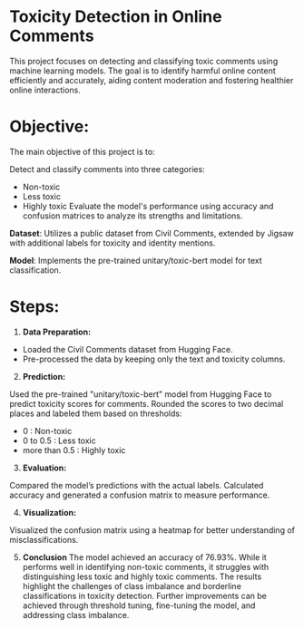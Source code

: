 # Toxicity Detection in Online Comments

This project focuses on detecting and classifying toxic comments using machine learning models. The goal is to identify harmful online content efficiently and accurately, aiding content moderation and fostering healthier online interactions.

# Objective: 

The main objective of this project is to:

Detect and classify comments into three categories:
- Non-toxic
- Less toxic
- Highly toxic
Evaluate the model's performance using accuracy and confusion matrices to analyze its strengths and limitations.

**Dataset**: Utilizes a public dataset from Civil Comments, extended by Jigsaw with additional labels for toxicity and identity mentions.

**Model**: Implements the pre-trained unitary/toxic-bert model for text classification.


# Steps:
1. **Data Preparation:**

- Loaded the Civil Comments dataset from Hugging Face.
- Pre-processed the data by keeping only the text and toxicity columns.


2. **Prediction:**

Used the pre-trained "unitary/toxic-bert" model from Hugging Face to predict toxicity scores for comments.
Rounded the scores to two decimal places and labeled them based on thresholds:
- 0 : Non-toxic
- 0 to 0.5 : Less toxic
- more than 0.5 : Highly toxic

3. **Evaluation:**

Compared the model’s predictions with the actual labels.
Calculated accuracy and generated a confusion matrix to measure performance.

4. **Visualization:**

Visualized the confusion matrix using a heatmap for better understanding of misclassifications.

5. **Conclusion**
The model achieved an accuracy of 76.93%. While it performs well in identifying non-toxic comments, it struggles with distinguishing less toxic and highly toxic comments. The results highlight the challenges of class imbalance and borderline classifications in toxicity detection. Further improvements can be achieved through threshold tuning, fine-tuning the model, and addressing class imbalance.
